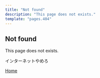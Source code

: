 ```yaml
---
title: "Not found"
description: "This page does not exists."
template: "pages.404"
---
```


## Not found

This page does not exists.

インターネットやめろ

[Home](/.)